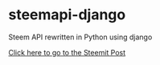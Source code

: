 # steemapi-django
 Steem API rewritten in Python using django

[Click here to go to the Steemit Post](https://steemit.com/technology/@moisesmcardona/new-and-improved-steem-webapi-powered-by-python-and-django)
